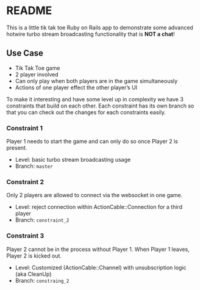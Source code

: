 # README

This is a little tik tak toe Ruby on Rails app to demonstrate some advanced hotwire turbo stream broadcasting functionality that is **NOT a chat**!

## Use Case

- Tik Tak Toe game
- 2 player involved
- Can only play when both players are in the game simultaneously
- Actions of one player effect the other player’s UI

To make it interesting and have some level up in complexity we have 3 constraints that build on each other. Each constraint has its own branch so that you can check out the changes for each constraints easily.

### Constraint 1
Player 1 needs to start the game and can only do so once Player 2 is present.

- Level: basic turbo stream broadcasting usage
- Branch: `master`

### Constraint 2
Only 2 players are allowed to connect via the websocket in one game.

- Level: reject connection within ActionCable::Connection for a third player
- Branch: `constraint_2`

### Constraint 3
Player 2 cannot be in the process without Player 1. When Player 1 leaves, Player 2 is kicked out.

- Level: Customized (ActionCable::Channel) with unsubscription logic (aka CleanUp)
- Branch: `constraing_2`
